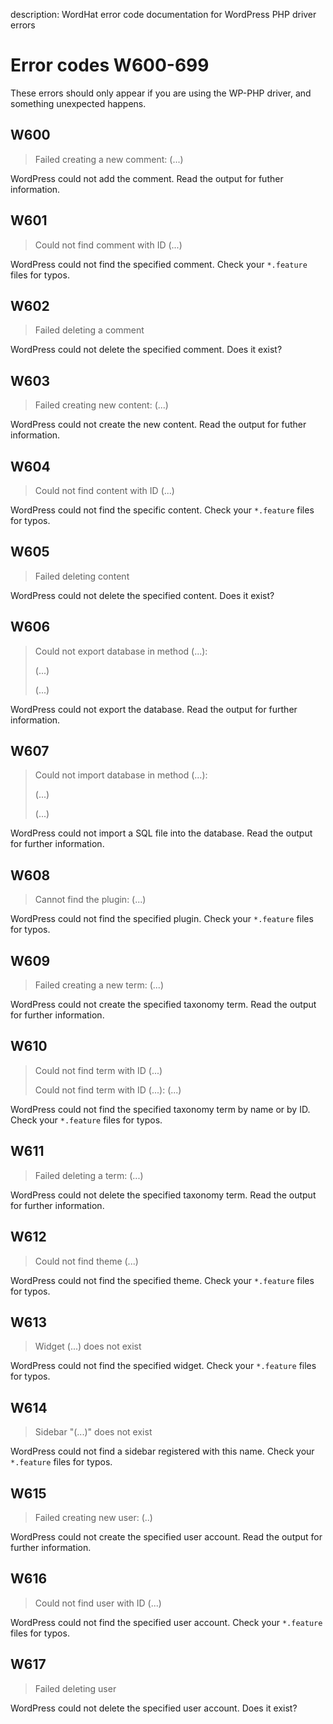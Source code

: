 description: WordHat error code documentation for WordPress PHP driver errors
# Error codes W600-699

These errors should only appear if you are using the WP-PHP driver, and something unexpected happens.

## W600
> Failed creating a new comment: (...)

WordPress could not add the comment.
Read the output for futher information.

## W601
> Could not find comment with ID (...)

WordPress could not find the specified comment.
Check your `*.feature` files for typos.

## W602
> Failed deleting a comment

WordPress could not delete the specified comment.
Does it exist?

## W603
> Failed creating new content: (...)

WordPress could not create the new content.
Read the output for futher information.

## W604
> Could not find content with ID (...)

WordPress could not find the specific content.
Check your `*.feature` files for typos.

## W605
> Failed deleting content

WordPress could not delete the specified content.
Does it exist?

## W606
> Could not export database in method (...):
>
> (...)
>
> (...)

WordPress could not export the database.
Read the output for further information.

## W607
> Could not import database in method (...):
>
> (...)
>
> (...)

WordPress could not import a SQL file into the database.
Read the output for further information.

## W608
> Cannot find the plugin: (...)

WordPress could not find the specified plugin.
Check your `*.feature` files for typos.

## W609
> Failed creating a new term: (...)

WordPress could not create the specified taxonomy term.
Read the output for further information.

## W610
> Could not find term with ID (...)
>
> Could not find term with ID (...): (...)

WordPress could not find the specified taxonomy term by name or by ID.
Check your `*.feature` files for typos.

## W611
> Failed deleting a term: (...)

WordPress could not delete the specified taxonomy term.
Read the output for further information.

## W612
> Could not find theme (...)

WordPress could not find the specified theme.
Check your `*.feature` files for typos.

## W613
> Widget (...) does not exist

WordPress could not find the specified widget.
Check your `*.feature` files for typos.

## W614
> Sidebar "(...)" does not exist

WordPress could not find a sidebar registered with this name.
Check your `*.feature` files for typos.

## W615
> Failed creating new user: (..)

WordPress could not create the specified user account.
Read the output for further information.

## W616
> Could not find user with ID (...)

WordPress could not find the specified user account.
Check your `*.feature` files for typos.

## W617
> Failed deleting user

WordPress could not delete the specified user account.
Does it exist?

